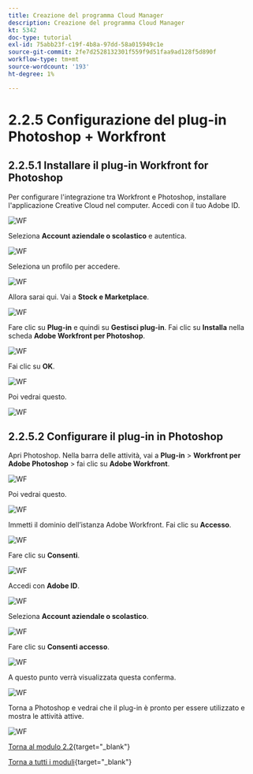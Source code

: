 ```yaml
---
title: Creazione del programma Cloud Manager
description: Creazione del programma Cloud Manager
kt: 5342
doc-type: tutorial
exl-id: 75abb23f-c19f-4b8a-97dd-58a015949c1e
source-git-commit: 2fe7d2528132301f559f9d51faa9ad128f5d890f
workflow-type: tm+mt
source-wordcount: '193'
ht-degree: 1%

---
```


# 2.2.5 Configurazione del plug-in Photoshop + Workfront

## 2.2.5.1 Installare il plug-in Workfront for Photoshop

Per configurare l&#39;integrazione tra Workfront e Photoshop, installare l&#39;applicazione Creative Cloud nel computer. Accedi con il tuo Adobe ID.

![WF](./images/wf1.png)

Seleziona **Account aziendale o scolastico** e autentica.

![WF](./images/wf2.png)

Seleziona un profilo per accedere.

![WF](./images/wf3.png)

Allora sarai qui. Vai a **Stock e Marketplace**.

![WF](./images/wf4.png)

Fare clic su **Plug-in** e quindi su **Gestisci plug-in**. Fai clic su **Installa** nella scheda **Adobe Workfront per Photoshop**.

![WF](./images/wf5.png)

Fai clic su **OK**.

![WF](./images/wf6.png)

Poi vedrai questo.

![WF](./images/wf7.png)

## 2.2.5.2 Configurare il plug-in in Photoshop

Apri Photoshop. Nella barra delle attività, vai a **Plug-in** > **Workfront per Adobe Photoshop** > fai clic su **Adobe Workfront**.

![WF](./images/wf8.png)

Poi vedrai questo.

![WF](./images/wf9.png)

Immetti il dominio dell’istanza Adobe Workfront. Fai clic su **Accesso**.

![WF](./images/wf10.png)

Fare clic su **Consenti**.

![WF](./images/wf11.png)

Accedi con **Adobe ID**.

![WF](./images/wf12.png)

Seleziona **Account aziendale o scolastico**.

![WF](./images/wf13.png)

Fare clic su **Consenti accesso**.

![WF](./images/wf14.png)

A questo punto verrà visualizzata questa conferma.

![WF](./images/wf15.png)

Torna a Photoshop e vedrai che il plug-in è pronto per essere utilizzato e mostra le attività attive.

![WF](./images/wf16.png)

[Torna al modulo 2.2](./workfront.md){target="_blank"}

[Torna a tutti i moduli](./../../../overview.md){target="_blank"}
